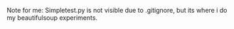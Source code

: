 Note for me: Simpletest.py is not visible due to .gitignore, but its where i do my beautifulsoup experiments.
